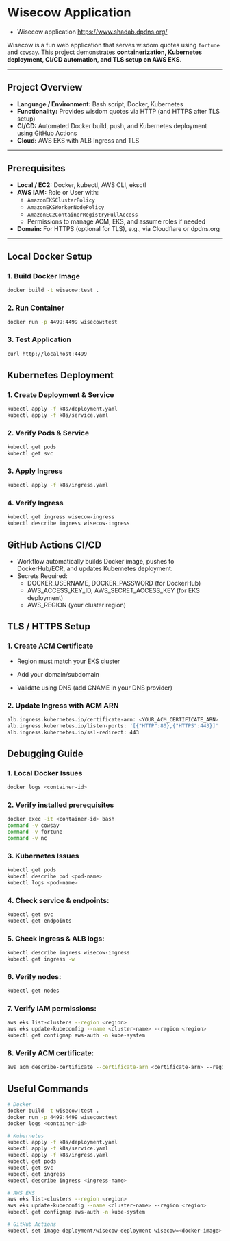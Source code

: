 # Wisecow Application

- Wisecow application https://www.shadab.dpdns.org/

Wisecow is a fun web application that serves wisdom quotes using `fortune` and `cowsay`. This project demonstrates **containerization, Kubernetes deployment, CI/CD automation, and TLS setup on AWS EKS**.

---


## Project Overview

- **Language / Environment:** Bash script, Docker, Kubernetes  
- **Functionality:** Provides wisdom quotes via HTTP (and HTTPS after TLS setup)  
- **CI/CD:** Automated Docker build, push, and Kubernetes deployment using GitHub Actions  
- **Cloud:** AWS EKS with ALB Ingress and TLS

---

## Prerequisites

- **Local / EC2:** Docker, kubectl, AWS CLI, eksctl  
- **AWS IAM:** Role or User with:
  - `AmazonEKSClusterPolicy`
  - `AmazonEKSWorkerNodePolicy`
  - `AmazonEC2ContainerRegistryFullAccess`
  - Permissions to manage ACM, EKS, and assume roles if needed
- **Domain:** For HTTPS (optional for TLS), e.g., via Cloudflare or dpdns.org  

---

## Local Docker Setup

### 1. Build Docker Image
```bash
docker build -t wisecow:test .
```
### 2. Run Container
```bash
docker run -p 4499:4499 wisecow:test
```
### 3. Test Application
```bash
curl http://localhost:4499
```
## Kubernetes Deployment

### 1. Create Deployment & Service
```bash
kubectl apply -f k8s/deployment.yaml
kubectl apply -f k8s/service.yaml
```
### 2. Verify Pods & Service
```bash
kubectl get pods
kubectl get svc
```
### 3. Apply Ingress
```bash
kubectl apply -f k8s/ingress.yaml
```
### 4. Verify Ingress
```bash
kubectl get ingress wisecow-ingress
kubectl describe ingress wisecow-ingress
```
 
## GitHub Actions CI/CD
- Workflow automatically builds Docker image, pushes to DockerHub/ECR, and updates Kubernetes deployment.
- Secrets Required:
    - DOCKER_USERNAME, DOCKER_PASSWORD (for DockerHub)
    - AWS_ACCESS_KEY_ID, AWS_SECRET_ACCESS_KEY (for EKS deployment)
    - AWS_REGION (your cluster region)

## TLS / HTTPS Setup

### 1. Create ACM Certificate
- Region must match your EKS cluster

- Add your domain/subdomain

- Validate using DNS (add CNAME in your DNS provider)

### 2. Update Ingress with ACM ARN
```bash
alb.ingress.kubernetes.io/certificate-arn: <YOUR_ACM_CERTIFICATE_ARN>
alb.ingress.kubernetes.io/listen-ports: '[{"HTTP":80},{"HTTPS":443}]'
alb.ingress.kubernetes.io/ssl-redirect: 443
```

## Debugging Guide

### 1. Local Docker Issues
```bash
docker logs <container-id>
```
### 2. Verify installed prerequisites
```bash
docker exec -it <container-id> bash
command -v cowsay
command -v fortune
command -v nc
```
### 3. Kubernetes Issues
```bash
kubectl get pods
kubectl describe pod <pod-name>
kubectl logs <pod-name>
```
### 4. Check service & endpoints:
```bash
kubectl get svc
kubectl get endpoints
```
### 5. Check ingress & ALB logs:
```bash
kubectl describe ingress wisecow-ingress
kubectl get ingress -w
```
### 6. Verify nodes:
```bash
kubectl get nodes
```
### 7. Verify IAM permissions:
```bash
aws eks list-clusters --region <region>
aws eks update-kubeconfig --name <cluster-name> --region <region>
kubectl get configmap aws-auth -n kube-system
```
### 8. Verify ACM certificate:
```bash
aws acm describe-certificate --certificate-arn <certificate-arn> --region <region>
```

## Useful Commands
```bash
# Docker
docker build -t wisecow:test .
docker run -p 4499:4499 wisecow:test
docker logs <container-id>

# Kubernetes
kubectl apply -f k8s/deployment.yaml
kubectl apply -f k8s/service.yaml
kubectl apply -f k8s/ingress.yaml
kubectl get pods
kubectl get svc
kubectl get ingress
kubectl describe ingress <ingress-name>

# AWS EKS
aws eks list-clusters --region <region>
aws eks update-kubeconfig --name <cluster-name> --region <region>
kubectl get configmap aws-auth -n kube-system

# GitHub Actions
kubectl set image deployment/wisecow-deployment wisecow=<docker-image>
```
